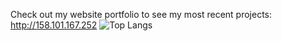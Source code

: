 Check out my website portfolio to see my most recent projects: http://158.101.167.252
![Top Langs](https://github-readme-stats.vercel.app/api/top-langs/?username=aizej&theme=tokyonight)
